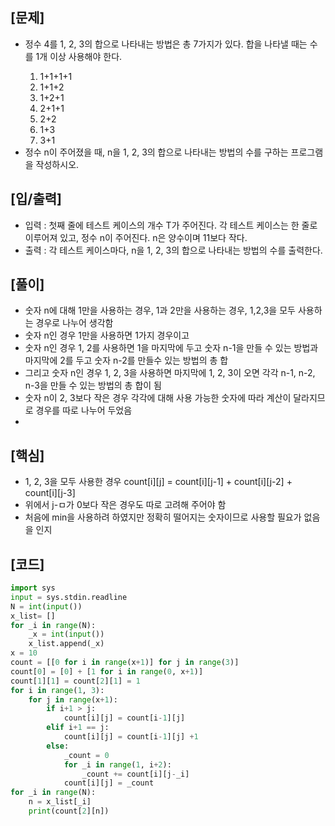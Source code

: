 <h2>[문제]</h2>

<ul>
    <li>정수 4를 1, 2, 3의 합으로 나타내는 방법은 총 7가지가 있다. 합을 나타낼 때는 수를 1개 이상 사용해야 한다.</li>
    <ol>
        <li>1+1+1+1</li>
        <li>1+1+2</li>
        <li>1+2+1</li>
        <li>2+1+1</li>
        <li>2+2</li>
        <li>1+3</li>
        <li>3+1</li>
    </ol>
    <li>정수 n이 주어졌을 때, n을 1, 2, 3의 합으로 나타내는 방법의 수를 구하는 프로그램을 작성하시오.</li>
</ul>

<h2>[입/출력]</h2>
<ul>
    <li>입력 : 첫째 줄에 테스트 케이스의 개수 T가 주어진다. 각 테스트 케이스는 한 줄로 이루어져 있고, 정수 n이 주어진다. n은 양수이며 11보다 작다.</li>
    <li>출력 : 각 테스트 케이스마다, n을 1, 2, 3의 합으로 나타내는 방법의 수를 출력한다.</li>
</ul>

<h2>[풀이]</h2>
<ul>
    <li>숫자 n에 대해 1만을 사용하는 경우, 1과 2만을 사용하는 경우, 1,2,3을 모두 사용하는 경우로 나누어 생각함</li>
    <li>숫자 n인 경우 1만을 사용하면 1가지 경우이고 </li>
    <li>숫자 n인 경우 1, 2를 사용하면 1을 마지막에 두고 숫자 n-1을 만들 수 있는 방법과 마지막에 2를 두고 숫자 n-2를 만들수 있는 방법의 총 합</li>
    <li>그리고 숫자 n인 경우 1, 2, 3을 사용하면 마지막에 1, 2, 3이 오면 각각 n-1, n-2, n-3을 만들 수 있는 방법의 총 합이 됨</li>
    <li>숫자 n이 2, 3보다 작은 경우 각각에 대해 사용 가능한 숫자에 따라 계산이 달라지므로 경우를 따로 나누어 두었음</li>
    <li></li>
</ul>

<h2>[핵심]</h2>
<ul>
    <li>1, 2, 3을 모두 사용한 경우 count[i][j] = count[i][j-1] + count[i][j-2] + count[i][j-3]</li>
    <li>위에서 j-ㅁ가 0보다 작은 경우도 따로 고려해 주어야 함</li>
    <li>처음에 min을 사용하려 하였지만 정확히 떨어지는 숫자이므로 사용할 필요가 없음을 인지</li>
</ul>

<h2>[코드]</h2>

```python
import sys
input = sys.stdin.readline
N = int(input())
x_list= []
for _i in range(N):
    _x = int(input())
    x_list.append(_x)
x = 10
count = [[0 for i in range(x+1)] for j in range(3)]
count[0] = [0] + [1 for i in range(0, x+1)]
count[1][1] = count[2][1] = 1
for i in range(1, 3):
    for j in range(x+1):
        if i+1 > j:
            count[i][j] = count[i-1][j]
        elif i+1 == j:
            count[i][j] = count[i-1][j] +1
        else:
            _count = 0
            for _i in range(1, i+2):
                _count += count[i][j-_i]
            count[i][j] = _count
for _i in range(N):
    n = x_list[_i]
    print(count[2][n])
```


